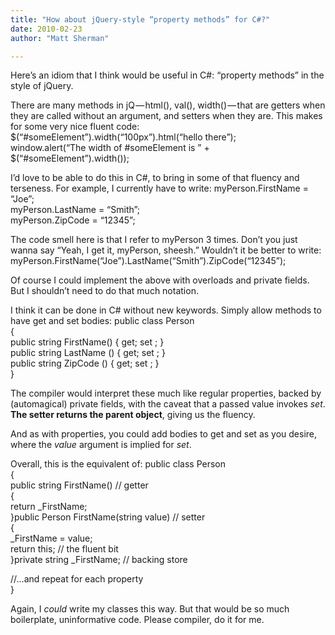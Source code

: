 ```yaml
---
title: "How about jQuery-style “property methods” for C#?"
date: 2010-02-23
author: "Matt Sherman"

---
```


Here’s an idiom that I think would be useful in C#: “property methods” in the style of jQuery.

There are many methods in jQ — html(), val(), width() — that are getters when they are called without an argument, and setters when they are. This makes for some very nice fluent code:
$(“#someElement”).width(“100px”).html(“hello there”);   
window.alert(“The width of #someElement is ” + $(“#someElement”).width());

I’d love to be able to do this in C#, to bring in some of that fluency and terseness. For example, I currently have to write:
myPerson.FirstName = “Joe”;   
myPerson.LastName = “Smith”;   
myPerson.ZipCode = “12345”;

The code smell here is that I refer to myPerson 3 times. Don’t you just wanna say “Yeah, I get it, myPerson, sheesh.” Wouldn’t it be better to write:
myPerson.FirstName(“Joe”).LastName(“Smith”).ZipCode(“12345”);

Of course I could implement the above with overloads and private fields. But I shouldn’t need to do that much notation.

I think it can be done in C# without new keywords. Simply allow methods to have get and set bodies:
public class Person   
{   
public string FirstName() { get; set ; }   
public string LastName () { get; set ; }   
public string ZipCode () { get; set ; }   
}

The compiler would interpret these much like regular properties, backed by (automagical) private fields, with the caveat that a passed value invokes _set_. **The setter returns the parent object**, giving us the fluency.

And as with properties, you could add bodies to get and set as you desire, where the _value_ argument is implied for _set_.

Overall, this is the equivalent of:
public class Person   
{   
public string FirstName() // getter   
{   
 return _FirstName;   
}public Person FirstName(string value) // setter   
{   
 _FirstName = value;   
 return this; // the fluent bit   
}private string _FirstName; // backing store   
   
//…and repeat for each property   
}

Again, I _could_ write my classes this way. But that would be so much boilerplate, uninformative code. Please compiler, do it for me.
